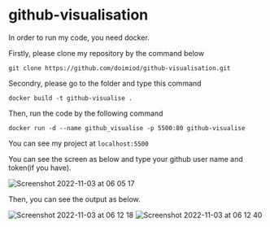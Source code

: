 # github-visualisation

In order to run my code, you need docker.

Firstly, please clone my repository by the command below
```
git clone https://github.com/doimiod/github-visualisation.git
```

Secondry, please go to the folder and type this command
```
docker build -t github-visualise .
```
Then, run the code by the following command
```
docker run -d --name github_visualise -p 5500:80 github-visualise
```

You can see my project at `localhost:5500`

You can see the screen as below and type your github user name and token(if you have).

![Screenshot 2022-11-03 at 06 05 17](https://user-images.githubusercontent.com/91431813/199656815-a60513eb-5d7f-4a54-a534-ca6a547d7c57.png)

Then, you can see the output as below.

![Screenshot 2022-11-03 at 06 12 18](https://user-images.githubusercontent.com/91431813/199657521-e65b2f0b-9c0b-4b03-9b33-26bf5bf726bc.png)
![Screenshot 2022-11-03 at 06 12 40](https://user-images.githubusercontent.com/91431813/199657568-2cd54192-624e-4e22-9b09-5da0a3930cb0.png)
